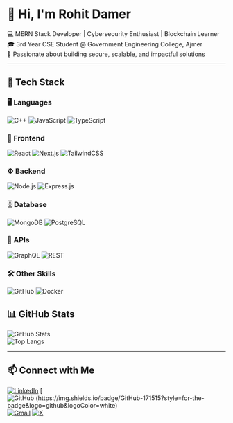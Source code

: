 # 👋 Hi, I'm Rohit Damer  

💻 MERN Stack Developer | Cybersecurity Enthusiast | Blockchain Learner  
🎓 3rd Year CSE Student @ Government Engineering College, Ajmer  
🚀 Passionate about building secure, scalable, and impactful solutions  

---

## 🔧 Tech Stack  

### 🖥️ Languages  
![C++](https://img.shields.io/badge/C++-00599C?style=for-the-badge&logo=c%2b%2b&logoColor=white) ![JavaScript](https://img.shields.io/badge/JavaScript-F7E017?style=for-the-badge&logo=javascript&logoColor=black) ![TypeScript](https://img.shields.io/badge/TypeScript-3178C6?style=for-the-badge&logo=typescript&logoColor=white)  

### 🎨 Frontend  
![React](https://img.shields.io/badge/React-20232A?style=for-the-badge&logo=react&logoColor=61DAFB) ![Next.js](https://img.shields.io/badge/Next.js-000000?style=for-the-badge&logo=next.js&logoColor=white) ![TailwindCSS](https://img.shields.io/badge/TailwindCSS-38B2AC?style=for-the-badge&logo=tailwind-css&logoColor=white)  

### ⚙️ Backend  
![Node.js](https://img.shields.io/badge/Node.js-339933?style=for-the-badge&logo=node.js&logoColor=white) ![Express.js](https://img.shields.io/badge/Express.js-000000?style=for-the-badge&logo=express&logoColor=white)  

### 🗄️ Database  
![MongoDB](https://img.shields.io/badge/MongoDB-4EA94B?style=for-the-badge&logo=mongodb&logoColor=white) ![PostgreSQL](https://img.shields.io/badge/PostgreSQL-316192?style=for-the-badge&logo=postgresql&logoColor=white)  

### 🔌 APIs  
![GraphQL](https://img.shields.io/badge/GraphQL-E10098?style=for-the-badge&logo=graphql&logoColor=white) ![REST](https://img.shields.io/badge/REST-02569B?style=for-the-badge&logo=fastapi&logoColor=white)  

### 🛠️ Other Skills  
![GitHub](https://img.shields.io/badge/GitHub-171515?style=for-the-badge&logo=github&logoColor=white) ![Docker](https://img.shields.io/badge/Docker-2496ED?style=for-the-badge&logo=docker&logoColor=white)  


## 📊 GitHub Stats  
![GitHub Stats](https://github-readme-stats.vercel.app/api?username=yourusername&show_icons=true&theme=tokyonight)  
![Top Langs](https://github-readme-stats.vercel.app/api/top-langs/?username=yourusername&layout=compact&theme=tokyonight)  

---

## 📫 Connect with Me  
[![LinkedIn](https://img.shields.io/badge/LinkedIn-0A66C2?style=for-the-badge&logo=linkedin&logoColor=white)](https://www.linkedin.com/in/Rohitdamer)  [![GitHub
(https://img.shields.io/badge/GitHub-171515?style=for-the-badge&logo=github&logoColor=white)](https://github.com/Rohitdamerr)  [![Gmail](https://img.shields.io/badge/Gmail-D14836?style=for-the-badge&logo=gmail&logoColor=white)](mailto:rohitdamer2006@gmail.com)  [![X](https://img.shields.io/badge/Twitter%20(X)-000000?style=for-the-badge&logo=x&logoColor=white)](https://x.com/rohitDamer)  
